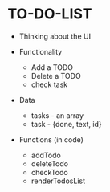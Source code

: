 # TO-DO-LIST


- Thinking about the UI
- Functionality
	- Add a TODO
	- Delete a TODO
	- check task
	
- Data
	- tasks - an array
	- task - {done, text, id}
- Functions (in code)
	- addTodo
	- deleteTodo
	- checkTodo
	- renderTodosList
	
